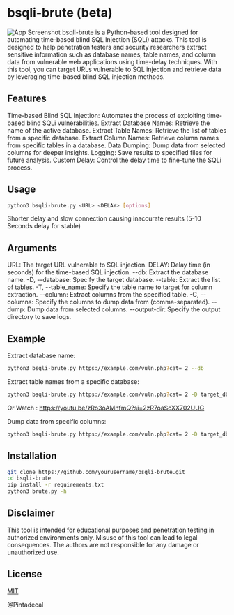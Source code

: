 # bsqli-brute (beta)
![App Screenshot](https://l.top4top.io/p_3207ttn5b0.jpg)
bsqli-brute is a Python-based tool designed for automating time-based blind SQL Injection (SQLi) attacks. This tool is designed to help penetration testers and security researchers extract sensitive information such as database names, table names, and column data from vulnerable web applications using time-delay techniques. With this tool, you can target URLs vulnerable to SQL injection and retrieve data by leveraging time-based blind SQL injection methods.

## Features

Time-based Blind SQL Injection: Automates the process of exploiting time-based blind SQLi vulnerabilities.
Extract Database Names: Retrieve the name of the active database.
Extract Table Names: Retrieve the list of tables from a specific database.
Extract Column Names: Retrieve column names from specific tables in a database.
Data Dumping: Dump data from selected columns for deeper insights.
Logging: Save results to specified files for future analysis.
Custom Delay: Control the delay time to fine-tune the SQLi process.

## Usage

```bash
python3 bsqli-brute.py <URL> <DELAY> [options]
```
Shorter delay and slow connection causing inaccurate results (5-10 Seconds delay for stable)
## Arguments

URL: The target URL vulnerable to SQL injection.
DELAY: Delay time (in seconds) for the time-based SQL injection.
--db: Extract the database name.
-D, --database: Specify the target database.
--table: Extract the list of tables.
-T, --table_name: Specify the table name to target for column extraction.
--column: Extract columns from the specified table.
-C, --columns: Specify the columns to dump data from (comma-separated).
--dump: Dump data from selected columns.
--output-dir: Specify the output directory to save logs.

## Example

Extract database name:
```bash
python3 bsqli-brute.py https://example.com/vuln.php?cat= 2 --db
```

Extract table names from a specific database:
```bash
python3 bsqli-brute.py https://example.com/vuln.php?cat= 2 -D target_db --table
```

Or Watch : https://youtu.be/zRo3oAMnfmQ?si=2zR7oaScXX702UUG

Dump data from specific columns:
```bash
python3 bsqli-brute.py https://example.com/vuln.php?cat= 2 -D target_db -T users --column -C username,password --dump --output-dir ./logs/output.txt
```

## Installation

```bash
git clone https://github.com/yourusername/bsqli-brute.git
cd bsqli-brute
pip install -r requirements.txt
python3 brute.py -h

```

## Disclaimer

This tool is intended for educational purposes and penetration testing in authorized environments only. Misuse of this tool can lead to legal consequences. The authors are not responsible for any damage or unauthorized use.

## License

[MIT](https://github.com/Pintadecal/bsqli-brute/blob/main/LICENSE)

@Pintadecal
